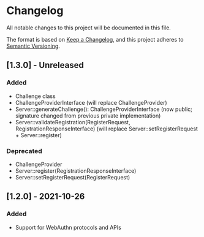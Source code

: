 # Changelog
All notable changes to this project will be documented in this file.

The format is based on [Keep a Changelog](https://keepachangelog.com/en/1.0.0/),
and this project adheres to [Semantic Versioning](https://semver.org/spec/v2.0.0.html).

## [1.3.0] - Unreleased

### Added
- Challenge class
- ChallengeProviderInterface (will replace ChallengeProvider)
- Server::generateChallenge(): ChallengeProviderInterface (now public; signature changed from previous private implementation)
- Server::validateRegistration(RegisterRequest, RegistrationResponseInterface) (will replace Server::setRegisterRequest + Server::register)

### Deprecated
- ChallengeProvider
- Server::register(RegistrationResponseInterface)
- Server::setRegisterRequest(RegisterRequest)


## [1.2.0] - 2021-10-26
### Added
- Support for WebAuthn protocols and APIs
